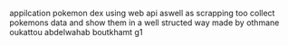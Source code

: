 appilcation pokemon dex using web api aswell as scrapping too collect pokemons data and show them in a well structed way made by othmane oukattou abdelwahab boutkhamt g1
